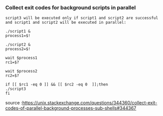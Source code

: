 ### Collect exit codes for background scripts in parallel

```
script3 will be executed only if script1 and script2 are successful and script1 and script2 will be executed in parallel:

./script1 &
process1=$!

./script2 &
process2=$!

wait $process1
rc1=$?

wait $process2
rc2=$?

if [[ $rc1 -eq 0 ]] && [[ $rc2 -eq 0  ]];then
./script3
fi

```


source :https://unix.stackexchange.com/questions/344360/collect-exit-codes-of-parallel-background-processes-sub-shells#344367
